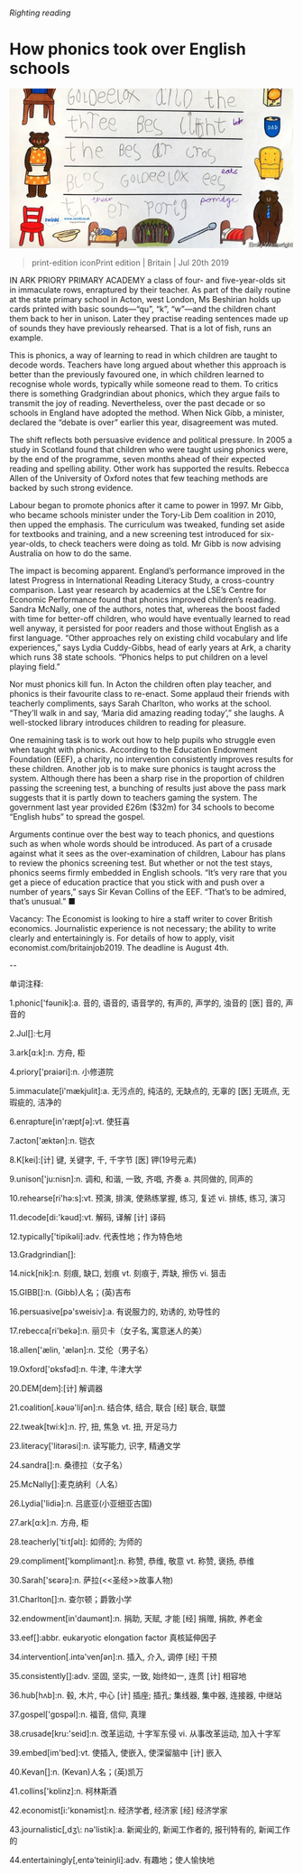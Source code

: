 ###### Righting reading

# How phonics took over English schools 

![image](images/20190720_BRP503.jpg) 

> print-edition iconPrint edition | Britain | Jul 20th 2019 

IN ARK PRIORY PRIMARY ACADEMY a class of four- and five-year-olds sit in immaculate rows, enraptured by their teacher. As part of the daily routine at the state primary school in Acton, west London, Ms Beshirian holds up cards printed with basic sounds—“qu”, “k”, “w”—and the children chant them back to her in unison. Later they practise reading sentences made up of sounds they have previously rehearsed. That is a lot of fish, runs an example. 

This is phonics, a way of learning to read in which children are taught to decode words. Teachers have long argued about whether this approach is better than the previously favoured one, in which children learned to recognise whole words, typically while someone read to them. To critics there is something Gradgrindian about phonics, which they argue fails to transmit the joy of reading. Nevertheless, over the past decade or so schools in England have adopted the method. When Nick Gibb, a minister, declared the “debate is over” earlier this year, disagreement was muted. 

The shift reflects both persuasive evidence and political pressure. In 2005 a study in Scotland found that children who were taught using phonics were, by the end of the programme, seven months ahead of their expected reading and spelling ability. Other work has supported the results. Rebecca Allen of the University of Oxford notes that few teaching methods are backed by such strong evidence. 

Labour began to promote phonics after it came to power in 1997. Mr Gibb, who became schools minister under the Tory-Lib Dem coalition in 2010, then upped the emphasis. The curriculum was tweaked, funding set aside for textbooks and training, and a new screening test introduced for six-year-olds, to check teachers were doing as told. Mr Gibb is now advising Australia on how to do the same. 

The impact is becoming apparent. England’s performance improved in the latest Progress in International Reading Literacy Study, a cross-country comparison. Last year research by academics at the LSE’s Centre for Economic Performance found that phonics improved children’s reading. Sandra McNally, one of the authors, notes that, whereas the boost faded with time for better-off children, who would have eventually learned to read well anyway, it persisted for poor readers and those without English as a first language. “Other approaches rely on existing child vocabulary and life experiences,” says Lydia Cuddy-Gibbs, head of early years at Ark, a charity which runs 38 state schools. “Phonics helps to put children on a level playing field.” 

Nor must phonics kill fun. In Acton the children often play teacher, and phonics is their favourite class to re-enact. Some applaud their friends with teacherly compliments, says Sarah Charlton, who works at the school. “They’ll walk in and say, ‘Maria did amazing reading today’,” she laughs. A well-stocked library introduces children to reading for pleasure. 

One remaining task is to work out how to help pupils who struggle even when taught with phonics. According to the Education Endowment Foundation (EEF), a charity, no intervention consistently improves results for these children. Another job is to make sure phonics is taught across the system. Although there has been a sharp rise in the proportion of children passing the screening test, a bunching of results just above the pass mark suggests that it is partly down to teachers gaming the system. The government last year provided £26m ($32m) for 34 schools to become “English hubs” to spread the gospel. 

Arguments continue over the best way to teach phonics, and questions such as when whole words should be introduced. As part of a crusade against what it sees as the over-examination of children, Labour has plans to review the phonics screening test. But whether or not the test stays, phonics seems firmly embedded in English schools. “It’s very rare that you get a piece of education practice that you stick with and push over a number of years,” says Sir Kevan Collins of the EEF. “That’s to be admired, that’s unusual.” ■ 

Vacancy: The Economist is looking to hire a staff writer to cover British economics. Journalistic experience is not necessary; the ability to write clearly and entertainingly is. For details of how to apply, visit economist.com/britainjob2019. The deadline is August 4th. 

-- 

 单词注释:

1.phonic['fәunik]:a. 音的, 语音的, 语音学的, 有声的, 声学的, 浊音的 [医] 音的, 声音的 

2.Jul[]:七月 

3.ark[ɑ:k]:n. 方舟, 柜 

4.priory['praiәri]:n. 小修道院 

5.immaculate[i'mækjulit]:a. 无污点的, 纯洁的, 无缺点的, 无辜的 [医] 无斑点, 无瑕疵的, 洁净的 

6.enrapture[in'ræptʃә]:vt. 使狂喜 

7.acton['æktәn]:n. 铠衣 

8.K[kei]:[计] 键, 关键字, 千, 千字节 [医] 钾(19号元素) 

9.unison['ju:nisn]:n. 调和, 和谐, 一致, 齐唱, 齐奏 a. 共同做的, 同声的 

10.rehearse[ri'hә:s]:vt. 预演, 排演, 使熟练掌握, 练习, 复述 vi. 排练, 练习, 演习 

11.decode[di:'kәud]:vt. 解码, 译解 [计] 译码 

12.typically['tipikәli]:adv. 代表性地；作为特色地 

13.Gradgrindian[]: 

14.nick[nik]:n. 刻痕, 缺口, 划痕 vt. 刻痕于, 弄缺, 擦伤 vi. 狙击 

15.GIBB[]:n. (Gibb)人名；(英)吉布 

16.persuasive[pә'sweisiv]:a. 有说服力的, 劝诱的, 劝导性的 

17.rebecca[ri'bekә]:n. 丽贝卡（女子名, 寓意迷人的美） 

18.allen['ælin, 'ælәn]:n. 艾伦（男子名） 

19.Oxford['ɒksfәd]:n. 牛津, 牛津大学 

20.DEM[dem]:[计] 解调器 

21.coalition[.kәuә'liʃәn]:n. 结合体, 结合, 联合 [经] 联合, 联盟 

22.tweak[twi:k]:n. 拧, 扭, 焦急 vt. 扭, 开足马力 

23.literacy['litәrәsi]:n. 读写能力, 识字, 精通文学 

24.sandra[]:n. 桑德拉（女子名） 

25.McNally[]:麦克纳利（人名） 

26.Lydia['lidiә]:n. 吕底亚(小亚细亚古国) 

27.ark[ɑ:k]:n. 方舟, 柜 

28.teacherly['tiːtʃəlɪ]: 如师的; 为师的 

29.compliment['kɒmplimәnt]:n. 称赞, 恭维, 敬意 vt. 称赞, 褒扬, 恭维 

30.Sarah['sєәrә]:n. 萨拉(<<圣经>>故事人物) 

31.Charlton[]:n. 查尔顿；爵敦小学 

32.endowment[in'daumәnt]:n. 捐助, 天赋, 才能 [经] 捐赠, 捐款, 养老金 

33.eef[]:abbr. eukaryotic elongation factor 真核延伸因子 

34.intervention[.intә'venʃәn]:n. 插入, 介入, 调停 [经] 干预 

35.consistently[]:adv. 坚固, 坚实, 一致, 始终如一, 连贯 [计] 相容地 

36.hub[hʌb]:n. 毂, 木片, 中心 [计] 插座; 插孔; 集线器, 集中器, 连接器, 中继站 

37.gospel['gɒspәl]:n. 福音, 信仰, 真理 

38.crusade[kru:'seid]:n. 改革运动, 十字军东侵 vi. 从事改革运动, 加入十字军 

39.embed[im'bed]:vt. 使插入, 使嵌入, 使深留脑中 [计] 嵌入 

40.Kevan[]:n. (Kevan)人名；(英)凯万 

41.collins['kɒlinz]:n. 柯林斯酒 

42.economist[i:'kɒnәmist]:n. 经济学者, 经济家 [经] 经济学家 

43.journalistic[,dʒ\\: nә'listik]:a. 新闻业的, 新闻工作者的, 报刊特有的, 新闻工作的 

44.entertainingly[,entə'teiniŋli]:adv. 有趣地；使人愉快地 


